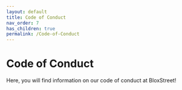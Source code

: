 ```yaml
---
layout: default
title: Code of Conduct
nav_order: 7
has_children: true
permalink: /Code-of-Conduct 
---
```


# Code of Conduct

Here, you will find information on our code of conduct at BloxStreet!
